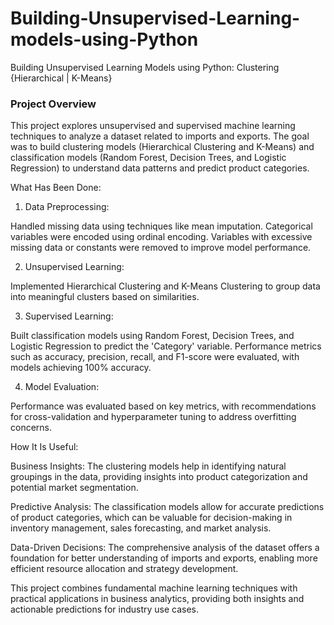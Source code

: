 # Building-Unsupervised-Learning-models-using-Python
Building Unsupervised Learning Models using Python: Clustering {Hierarchical | K-Means}

### Project Overview
This project explores unsupervised and supervised machine learning techniques to analyze a dataset related to imports and exports. The goal was to build clustering models (Hierarchical Clustering and K-Means) and classification models (Random Forest, Decision Trees, and Logistic Regression) to understand data patterns and predict product categories.

What Has Been Done:

1. Data Preprocessing:

  Handled missing data using techniques like mean imputation.
  Categorical variables were encoded using ordinal encoding.
  Variables with excessive missing data or constants were removed to improve model performance.

2. Unsupervised Learning:

  Implemented Hierarchical Clustering and K-Means Clustering to group data into meaningful 
  clusters based on similarities.

3. Supervised Learning:

  Built classification models using Random Forest, Decision Trees, and Logistic Regression to 
  predict the 'Category' variable.
  Performance metrics such as accuracy, precision, recall, and F1-score were evaluated, with 
  models achieving 100% accuracy.

4. Model Evaluation:

  Performance was evaluated based on key metrics, with recommendations for cross-validation and 
  hyperparameter tuning to address overfitting concerns.

  
How It Is Useful:

Business Insights: 
The clustering models help in identifying natural groupings in the data, providing insights into product categorization and potential market segmentation.

Predictive Analysis: 
The classification models allow for accurate predictions of product categories, which can be valuable for decision-making in inventory management, sales forecasting, and market analysis.

Data-Driven Decisions: 
The comprehensive analysis of the dataset offers a foundation for better understanding of imports and exports, enabling more efficient resource allocation and strategy development.

This project combines fundamental machine learning techniques with practical applications in business analytics, providing both insights and actionable predictions for industry use cases.


